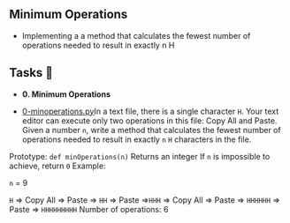 ## Minimum Operations

- Implementing a a method that calculates the fewest number of operations needed to result in exactly n H

## Tasks :page_with_curl:

* **0. Minimum Operations**
- [0-minoperations.py](0-minoperations.py)In a text file, there is a single character `H`. Your text editor can execute only two operations in this file: Copy All and Paste. Given a number `n`, write a method that calculates the fewest number of operations needed to result in exactly `n` `H` characters in the file.

Prototype: `def minOperations(n)`
Returns an integer
If `n` is impossible to achieve, return `0`
Example:

`n` = 9

`H` => Copy All => Paste => `HH` => Paste =>`HHH` => Copy All => Paste => `HHHHHH` => Paste => `HHHHHHHHH`
Number of operations: 6
